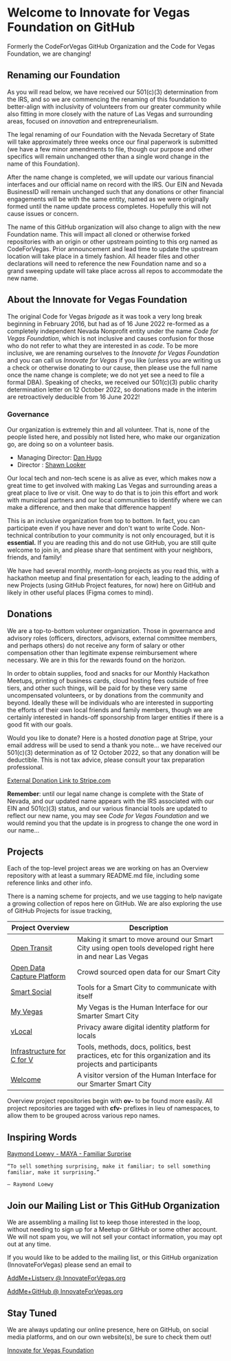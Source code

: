 <!--
 Copyright (C) 2022 Innovate for Vegas Foundation
 
 This file is part of .github.
 
 .github is free software: you can redistribute it and/or modify
 it under the terms of the GNU General Public License as published by
 the Free Software Foundation, either version 3 of the License, or
 (at your option) any later version.
 
 .github is distributed in the hope that it will be useful,
 but WITHOUT ANY WARRANTY; without even the implied warranty of
 MERCHANTABILITY or FITNESS FOR A PARTICULAR PURPOSE.  See the
 GNU General Public License for more details.
 
 You should have received a copy of the GNU General Public License
 along with github.  If not, see <http://www.gnu.org/licenses/>.
-->

# Welcome to Innovate for Vegas Foundation on GitHub

Formerly the CodeForVegas GitHub Organization and the Code for Vegas Foundation, we are changing!

## Renaming our Foundation

As you will read below, we have received our 501(c)(3) determination from the IRS, and so we are commencing the renaming of this foundation to better-align with inclusivity of volunteers from our greater community while also fitting in more closely with the nature of Las Vegas and surrounding areas, focused on *innovation* and entrepreneurialism.

The legal renaming of our Foundation with the Nevada Secretary of State will take approximately three weeks once our final paperwork is submitted (we have a few minor amendments to file, though our purpose and other specifics will remain unchanged other than a single word change in the name of this Foundation).

After the name change is completed, we will update our various financial interfaces and our official name on record with the IRS. Our EIN and Nevada BusinessID will remain unchanged such that any donations or other financial engagements will be with the same entity, named as we were originally formed until the name update process completes. Hopefully this will not cause issues or concern.

The name of this GitHub organization will also change to align with the new Foundation name. This will impact all cloned or otherwise forked repositories with an origin or other upstream pointing to this org named as CodeForVegas. Prior announcement and lead time to update the upstream location will take place in a timely fashion. All header files and other declarations will need to reference the new Foundation name and so a grand sweeping update will take place across all repos to accommodate the new name.

## About the Innovate for Vegas Foundation

The original Code for Vegas *brigade* as it was took a very long break beginning in February 2016, but had as of 16 June 2022 re-formed as a completely independent Nevada Nonprofit entity under the name *Code for Vegas Foundation*, which is not inclusive and causes confusion for those who do not refer to what they are interested in as *code*. To be more inclusive, we are renaming ourselves to the *Innovate for Vegas Foundation* and you can call us *Innovate for Vegas* if you like (unless you are writing us a check or otherwise donating to our cause, then please use the full name once the name change is complete; we do not yet see a need to file a formal DBA). Speaking of checks, we received our 501(c)(3) public charity determination letter on 12 October 2022, so donations made in the interim are retroactively deducible from 16 June 2022!

### Governance

Our organization is extremely thin and all volunteer. That is, none of the people listed here, and possibly not listed here, who make our organization go, are doing so on a volunteer basis.

* Managing Director: [Dan Hugo](https://github.com/DanHugoDanHugo)
* Director : [Shawn Looker](https://github.com/slooker)

Our local tech and non-tech scene is as alive as ever, which makes now a great time to get involved with making Las Vegas and surrounding areas a great place to live or visit. One way to do that is to join this effort and work with municipal partners and our local communities to identify where we can make a difference, and then make that difference happen!

This is an inclusive organization from top to bottom. In fact, you can participate even if you have never and don't want to write Code. Non-technical contribution to your community is not only encouraged, but it is **essential.** If you are reading this and do not use GitHub, you are still quite welcome to join in, and please share that sentiment with your neighbors, friends, and family!

We have had several monthly, month-long projects as you read this, with a hackathon meetup and final presentation for each, leading to the adding of new Projects (using GitHub Project features, for now) here on GitHub and likely in other useful places (Figma comes to mind).

## Donations

We are a top-to-bottom volunteer organization. Those in governance and advisory roles (officers, directors, advisors, external committee members, and perhaps others) do not receive any form of salary or other compensation other than legitimate expense reimbursement where necessary. We are in this for the rewards found on the horizon.

In order to obtain supplies, food and snacks for our Monthly Hackathon Meetups, printing of business cards, cloud hosting fees outside of free tiers, and other such things, will be paid for by these very same uncompensated volunteers, or by donations from the community and beyond. Ideally these will be individuals who are interested in supporting the efforts of their own local friends and family members, though we are certainly interested in hands-off sponsorship from larger entities if there is a good fit with our goals.

Would you like to donate? Here is a hosted *donation* page at Stripe, your email address will be used to send a thank you note… we have received our 501(c)(3) determination as of 12 October 2022, so that any donation will be deductible. This is not tax advice, please consult your tax preparation professional.

[External Donation Link to Stripe.com](https://donate.stripe.com/5kA7sX79naDF6Ri4gg)

**Remember**: until our legal name change is complete with the State of Nevada, and our updated name appears with the IRS associated with our EIN and 501(c)(3) status, and our various financial tools are updated to reflect our new name, you may see *Code for Vegas Foundation* and we would remind you that the update is in progress to change the one word in our name…

## Projects

Each of the top-level project areas we are working on has an Overview repository with at least a summary README.md file, including some reference links and other info.

There is a naming scheme for projects, and we use tagging to help navigate a growing collection of repos here on GitHub. We are also exploring the use of GitHub Projects for issue tracking,

|Project Overview                                                                                | Description                                                                                                 |
|------------------------------------------------------------------------------------------------|-------------------------------------------------------------------------------------------------------------|
|[Open Transit](https://github.com/InnovateForVegas/ov-open-transit)                             | Making it smart to move around our Smart City using open tools developed right here in and near Las Vegas   |
|[Open Data Capture Platform](https://github.com/InnovateForVegas/ov-open-data-capture-platform) | Crowd sourced open data for our Smart City                                                                  |
|[Smart Social](https://github.com/InnovateForVegas/ov-smart-social)                             | Tools for a Smart City to communicate with itself                                                           |
|[My Vegas](https://github.com/InnovateForVegas/ov-my-vegas)                                     | My Vegas is the Human Interface for our Smarter Smart City                                                  |
|[vLocal](https://github.com/InnovateForVegas/ov-vlocal)                                         | Privacy aware digital identity platform for locals                                                          |
|[Infrastructure for C for V](https://github.com/InnovateForVegas/ov-infrastructure-for-cforv)   | Tools, methods, docs, politics, best practices, etc for this organization and its projects and participants |
|[Welcome](https://github.com/InnovateForVegas/ov-welcome)                                       | A visitor version of the Human Interface for our Smarter Smart City                                         |

Overview project repositories begin with **ov-** to be found more easily. All project repositories are tagged with **cfv-** prefixes in lieu of namespaces, to allow them to be grouped across various repo names.

## Inspiring Words

[Raymond Loewy - MAYA - Familiar Surprise](https://uxdesign.cc/most-advanced-yet-acceptable-theory-meets-digital-product-innovation-f14897147dd5)

    “To sell something surprising, make it familiar; to sell something familiar, make it surprising.”

    — Raymond Loewy

## Join our Mailing List or This GitHub Organization

We are assembling a mailing list to keep those interested in the loop, without needing to sign up for a Meetup or GitHub or some other account. We will not spam you, we will not sell your contact information, you may opt out at any time.

If you would like to be added to the mailing list, or this GitHub organization (InnovateForVegas) please send an email to

[AddMe+Listserv @ InnovateForVegas.org](mailto:addme+listserv@innovateforvegas.org)

[AddMe+GitHub @ InnovateForVegas.org](mailto:addme+github@innovateforvegas.org)

## Stay Tuned

We are always updating our online presence, here on GitHub, on social media platforms, and on our own website(s), be sure to check them out!

[Innovate for Vegas Foundation](https://innovateforvegas.org)
